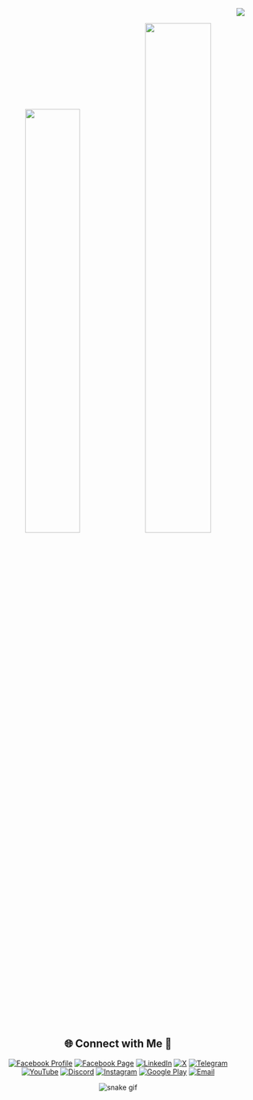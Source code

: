 <!-- Counter -->
<div align="right">
  
  [![](https://visitcount.itsvg.in/api?id=Dream-Journey-Official&icon=5&color=6)](https://visitcount.itsvg.in) 
  
</div>


<!-- Stats -->
<div align="center">
  <img src="https://github-readme-stats.vercel.app/api?username=Dream-Journey-Official&theme=aura&hide_border=true&include_all_commits=true&count_private=true" width="46.5%" /> <!--</br> -->
  <img src="https://github-readme-streak-stats.herokuapp.com/?user=Dream-Journey-Official&theme=aura&hide_border=true" width="51%" />
  <!--<img src="https://github-readme-stats.vercel.app/api/top-langs/?username=Dream-Journey-Official&theme=aura&hide_border=true&include_all_commits=true&count_private=true&layout=compact" width="36%" /> </br> -->
</div>

<!-- Socials -->
<div align="center">
  
## 🌐 Connect with Me 🍬
[![Facebook Profile](https://img.shields.io/badge/Facebook-%231877F2.svg?logo=Facebook&logoColor=white)](https://www.facebook.com/dream.journey.page/) 
[![Facebook Page](https://img.shields.io/badge/Facebook-%231877F2.svg?logo=Facebook&logoColor=white)](https://www.facebook.com/dream.journey.page) 
[![LinkedIn](https://img.shields.io/badge/LinkedIn-%230077B5.svg?logo=linkedin&logoColor=white)](https://www.linkedin.com/in/md-imran-nazir-devloper) 
[![X](https://img.shields.io/badge/X-black.svg?logo=X&logoColor=white)](https://x.com/Dream_JourneyBD) 
[![Telegram](https://img.shields.io/badge/Telegram-2CA5E0.svg?logo=Telegram&logoColor=white)](https://t.me/dream_journey_official) 
[![YouTube](https://img.shields.io/badge/YouTube-%23FF0000.svg?logo=YouTube&logoColor=white)](https://www.youtube.com/@DreamJourneyOfficial) 
[![Discord](https://img.shields.io/badge/Discord-%237289DA.svg?logo=discord&logoColor=white)](https://discord.gg/X9wzJzcz)
[![Instagram](https://img.shields.io/badge/Instagram-%23E4405F.svg?logo=Instagram&logoColor=white)](https://www.instagram.com/developerimrannazir/) 
[![Google Play](https://img.shields.io/badge/Google_Play-414141.svg?logo=google-play&logoColor=white)](https://play.google.com/store/apps/dev?id=5477843962633301530) 
[![Email](https://img.shields.io/badge/Email-D14836.svg?logo=gmail&logoColor=white)](mailto:imrannazirjihad@gmail.com)


</div>

<!-- Snake -->
<div align="center">
    
  ![snake gif](https://github.com/Dream-Journey-Official/Dream-Journey-Official/blob/output/github-snake.svg)
</div>
